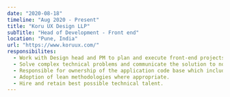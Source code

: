 ```yaml
---
date: "2020-08-18"
timeline: "Aug 2020 - Present"
title: "Koru UX Design LLP"
subTitle: "Head of Development - Front end"
location: "Pune, India"
url: "https://www.koruux.com/"
responsibilites:
  - Work with Design head and PM to plan and execute front-end projects, ensuring that the development team has the appropriate information to be successful.
  - Solve complex technical problems and communicate the solution to non-technical management and peers.
  - Responsible for ownership of the application code base which includes maintaining the integrity of the code, defining/enforcing standards and best practices, and performing and participating in code reviews.
  - Adoption of lean methodologies where appropriate.
  - Hire and retain best possible technical talent.
---
```

